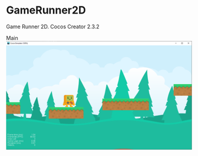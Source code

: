 # GameRunner2D
Game Runner 2D. Cocos Creator 2.3.2

Main
![Main](https://github.com/JuliaZhoglik/GameRunner2D/raw/master/_images/main.png)
